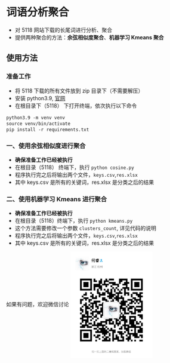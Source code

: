 # 词语分析聚合
* 对 5118 网站下载的长尾词进行分析、聚合
* 提供两种聚合的方法：**余弦相似度聚合**、**机器学习 Kmeans 聚合**

## 使用方法

### 准备工作

* 将 5118 下载的所有文件放到 zip 目录下（不需要解压）
* 安装 python3.9, [官网](https://www.python.org/downloads/release/python-390/)
* 在根目录下（5118） 下打开终端，依次执行以下命令

```shell script
python3.9 -m venv venv
source venv/bin/activate  
pip install -r requirements.txt
```

### 一、使用余弦相似度进行聚合
* **确保准备工作已经被执行**
* 在根目录（5118） 终端下，执行 `python cosine.py`
* 程序执行完之后将输出两个文件，`keys.csv`,`res.xlsx`
* 其中 keys.csv 是所有的关键词，res.xlsx 是分类之后的结果


### 二、使用机器学习 Kmeans 进行聚合
* **确保准备工作已经被执行**
* 在根目录（5118）终端下，执行 `python kmeans.py`
* 这个方法需要修改一个参数 `clusters_count`, 详见代码的说明
* 程序执行完之后将输出两个文件，`keys.csv`,`res.xlsx`
* 其中 keys.csv 是所有的关键词，res.xlsx 是分类之后的结果

如果有问题，欢迎微信讨论
<img src="/wechat.jpeg" width = "220" align=center />
